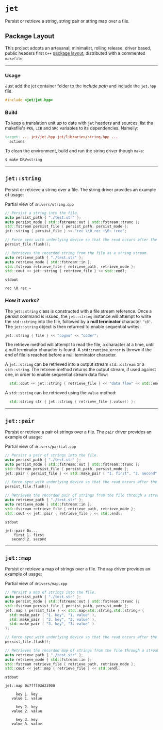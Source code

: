 # `jet`
Persist or retrieve a string, string pair or string map over a file.

## Package Layout
This project adopts an artesanal, minimalist, rolling release, driver based, public headers first `C++` [package layout](), distributed with a commented `makefile`.

---

### Usage
Just add the jet container folder to the *include path* and include the `jet.hpp` file.
```C++
#include <jet/jet.hpp>
```

### Build
To keep a translation unit up to date with `jet` headers and sources, list the makefile's `PKG`, `LIB` and `SRC` variables to its dependencies. Namelly:
```makefile
target: ... jet/jet.hpp jet/libraries/string.hpp ...
  actions
```

To clean the environment, build and run the string driver though `make`:
```shell
$ make DRV=string
```

---

## `jet::string`
Persist or retrieve a string over a file. The string driver provides an example of usage:

Partial view of `drivers/string.cpp`
```C++
// Persist a string into the file.
auto persist_path { "./test.str" };
auto persist_mode { std::fstream::out | std::fstream::trunc };
std::fstream persist_file { persist_path, persist_mode };
jet::string { persist_file } << "rec \\0 rec ~\0~ !rec";

// Force sync with underlying device so that the read occurs after the write.
persist_file.flush();

// Retrieves the recorded string from the file as a string stream.
auto retrieve_path { "./test.str" };
auto retrieve_mode { std::fstream::in };
std::fstream retrieve_file { retrieve_path, retrieve_mode };
std::cout << jet::string { retrieve_file } << std::endl;
```

`stdout`
```
rec \0 rec ~
```

### How it works?
The `jet::string` class is constructed with a file stream reference. Once a persist command is issued, the `jet::string` instance will attempt to write the `std::string` into the file, followed by a **null terminator** character `'\0'`. The `jet::string` object is then returned to enable sequential writes:

```C++
jet::string { file } << "cogno" << "coder";
```

The retrieve method will attempt to read the file, a character at a time, until a null terminator character is found. A `std::runtime_error` is thrown if the end of file is reached before a null terminator character.

A `jet::string` can be retrieved into a output stream `std::ostream` or a `std::string`. The retrieve method returns the output stream, if used against one, in order to enable sequential stream data flow:

```C++
  std::cout << jet::string { retrieve_file } << "data flow" << std::endl;
```

A `std::string` can be retrieved using the `value` method:
```C++
  std::string str { jet::string { retrieve_file }.value() };
```

---

## `jet::pair`
Persist or retrieve a pair of strings over a file. The `pair` driver provides an example of usage:

Partial view of `drivers/partial.cpp`
```C++
// Persist a pair of strings into the file.
auto persist_path { "./test.str" };
auto persist_mode { std::fstream::out | std::fstream::trunc };
std::fstream persist_file { persist_path, persist_mode };
jet::pair { persist_file } << std::make_pair ( "1. first", "2. second" );

// Force sync with underlying device so that the read occurs after the write.
persist_file.flush();

// Retrieves the recorded pair of strings from the file through a stream.
auto retrieve_path { "./test.str" };
auto retrieve_mode { std::fstream::in };
std::fstream retrieve_file { retrieve_path, retrieve_mode };
std::cout << jet::pair { retrieve_file } << std::endl;
```

`stdout`
```
jet::pair 0x...
    first 1. first
   second 2. second
```

---

## `jet::map`
Persist or retrieve a map of strings over a file. The `map` driver provides an example of usage:

Partial view of `drivers/map.cpp`
```C++
// Persist a map of strings into the file.
auto persist_path { "./test.str" };
auto persist_mode { std::fstream::out | std::fstream::trunc };
std::fstream persist_file { persist_path, persist_mode };
jet::map { persist_file } << std::map<std::string,std::string> { 
  std::make_pair ( "1. key", "1. value" ),
  std::make_pair ( "2. key", "2. value" ),
  std::make_pair ( "3. key", "3. value" ) 
};

// Force sync with underlying device so that the read occurs after the write.
persist_file.flush();

// Retrieves the recorded map of strings from the file through a stream.
auto retrieve_path { "./test.str" };
auto retrieve_mode { std::fstream::in };
std::fstream retrieve_file { retrieve_path, retrieve_mode };
std::cout << jet::map { retrieve_file } << std::endl;
```

`stdout`
```
jet::map 0x7fff93d23900

     key 1. key
   value 1. value

     key 2. key
   value 2. value

     key 3. key
   value 3. value
```
